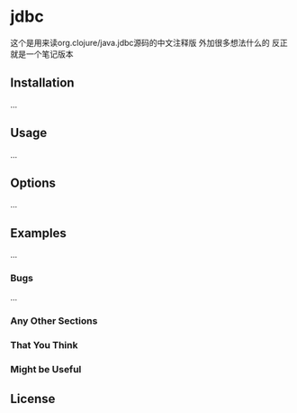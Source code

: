 # jdbc

这个是用来读org.clojure/java.jdbc源码的中文注释版 外加很多想法什么的 反正就是一个笔记版本

## Installation

...

## Usage

...


## Options

...

## Examples

...

### Bugs

...

### Any Other Sections
### That You Think
### Might be Useful

## License


